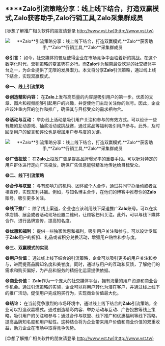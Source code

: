 ## ****Zalo**引流策略分享：线上线下结合，打造双赢模式,**Zalo**获客助手,**Zalo**行销工具,**Zalo**采集群成员**

[😍想了解推广相关软件的朋友请登录 http://www.vst.tw](http://www.vst.tw)

 <center><img src="https://vst.tw/MP4/tuiguang/png/5.png" alt="**Zalo**引流策略分享：线上线下结合，打造双赢模式,**Zalo**获客助手,**Zalo**行销工具,**Zalo**采集群成员"></center>

**😄引言：**
如今，社交媒体的普及使得企业在市场竞争中面临着新的挑战。在这个数字化时代，营销策略的变革势在必行。而**Zalo**作为越南最受欢迎的社交媒体平台之一，为企业提供了无限的发展潜力。本文将分享**Zalo**引流策略，通过线上线下结合，实现双赢模式。

**😄一、线上引流策略**

**😄创造精彩内容：**
在**Zalo**上发布高质量的内容是吸引用户的第一步。优质的文章、图片和视频能够引起用户的兴趣，并促使他们主动关注你的账号。因此，企业应该注重内容的创作和推广，确保其与目标受众的需求相吻合。

**😄活动与互动：**
举办线上活动是吸引用户关注和参与的有效方式。可以设计一些有趣的互动游戏、抽奖活动或挑战赛，通过奖品等福利吸引用户参与。此外，及时回复用户的留言和评论也是增加用户参与度的关键。

 <center><img src="https://vst.tw/MP4/tuiguang/png/5.png" alt="**Zalo**引流策略分享：线上线下结合，打造双赢模式,**Zalo**获客助手,**Zalo**行销工具,**Zalo**采集群成员"></center>

**😄广告投放：**
在**Zalo**上投放广告是提高品牌曝光率的重要手段。可以针对特定的用户群体进行定向广告投放，确保广告信息能够精准地传达给目标受众。

**😄二、线下引流策略**

**😄合作与联盟：**
与有影响力的机构、团体或个人合作，通过共同举办活动或者互相宣传，实现互利共赢。例如，与知名博主合作，在他们的博客中推荐你的**Zalo**账号，吸引更多关注。

**😄线下推广：**
除了线上渠道，企业也应该利用线下渠道推广**Zalo**账号。可以在实体店铺、展会或者活动现场设置二维码，让顾客扫码关注。此外，可以与线下媒体合作，进行品牌宣传，提高知名度。

**😄优惠和福利：**
提供一些独家优惠和福利，吸引用户关注和参与。可以设计专属于**Zalo**用户的折扣、礼品或者积分兑换活动，增强用户粘性和参与度。

**😄三、双赢模式的实现**

**😄用户价值：**
通过线上线下结合的引流策略，企业可以吸引更多的用户关注和参与，进而提高品牌知名度和美誉度。同时，通过与用户的互动和反馈，了解他们的需求和购买偏好，为产品和服务的精细化运营提供依据。

**😄商业价值：**
**Zalo**作为一个庞大的社交媒体平台，拥有海量的用户资源和商业合作机会。通过引流策略的实施，企业可以将用户转化为潜在客户，并通过线上线下的推广活动，促使用户完成购买行为，实现商业价值最大化。

**😄结论：**
在当前竞争激烈的市场环境中，通过线上线下结合的**Zalo**引流策略，企业可以打造双赢模式。通过创造精彩内容、举办活动与互动、广告投放等线上策略，吸引用户的关注和参与；通过合作与联盟、线下推广和优惠福利等线下策略，提高品牌知名度和用户粘性。这种结合将为企业带来用户价值和商业价值的双重收益，助力企业在市场中取得竞争优势。

[😍想了解推广相关软件的朋友请登录 http://www.vst.tw](http://www.vst.tw)



